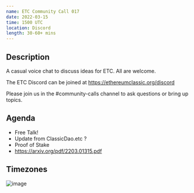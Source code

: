 ```yaml
---
name: ETC Community Call 017
date: 2022-03-15
time: 1500 UTC
location: Discord
length: 30-60+ mins
---
```


## Description

A casual voice chat to discuss ideas for ETC. All are welcome.

The ETC Discord can be joined at https://ethereumclassic.org/discord

Please join us in the #community-calls channel to ask questions or bring up topics.

## Agenda

- Free Talk!
- Update from ClassicDao.etc ?
- Proof of Stake
- https://arxiv.org/pdf/2203.01315.pdf

## Timezones

![image](https://user-images.githubusercontent.com/1696942/157850099-5e41faa4-07be-4aef-b450-5a14c6ec19f7.png)
